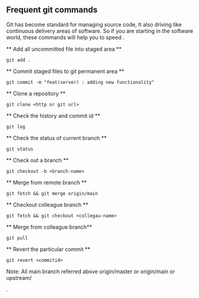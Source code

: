 ## Frequent git commands

Git has become standard for managing source code, It also driving like continuous delivery areas of software. So if you are starting in the software world, these commands will help you to speed . 

** Add all uncommitted file into staged area **

```
git add .

```

** Commit staged files to git permanent area  **

```
git commit -m "feat(server) : adding new functionality"

```


** Clone a repository **

```
git clone <http or git url>

```


** Check the history and commit id **

```
git log

```

** Check the status of current branch **

```
git status

```

** Check out a branch **

```
git checkout -b <branch-name>

```

** Merge from remote branch **

```
git fetch && git merge origin/main

```

** Checkout colleague branch **

```
git fetch && git checkout <collegau-name>

```

** Merge from colleague branch**

```
git pull 

```

** Revert the particular commit **

```
git revert <commitid>

```

Note: All main branch referred above origin/master or origin/main or upstream/<main branch>.  